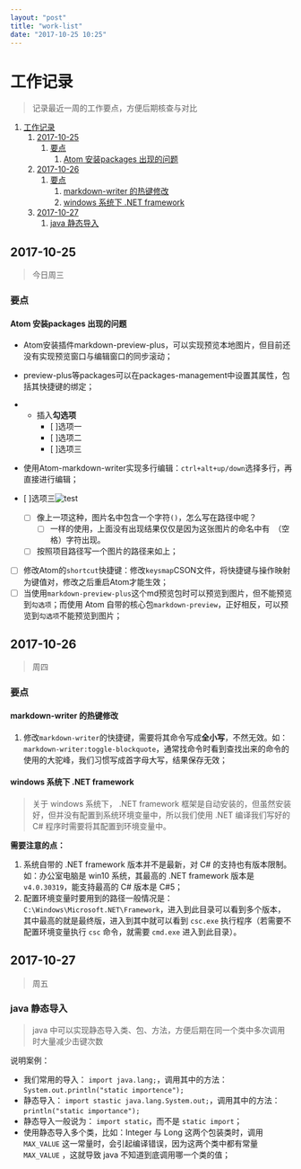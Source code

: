 ```yaml
---
layout: "post"
title: "work-list"
date: "2017-10-25 10:25"
---
```

# 工作记录
> 记录最近一周的工作要点，方便后期核查与对比

<!-- TOC depthFrom:1 depthTo:6 withLinks:1 updateOnSave:1 orderedList:1 -->

1. [工作记录](#工作记录)
	1. [2017-10-25](#2017-10-25)
		1. [要点](#要点)
			1. [Atom 安装packages 出现的问题](#atom-安装packages-出现的问题)
	2. [2017-10-26](#2017-10-26)
		1. [要点](#要点)
			1. [markdown-writer 的热键修改](#markdown-writer-的热键修改)
			2. [windows 系统下 .NET framework](#windows-系统下-net-framework)
	3. [2017-10-27](#2017-10-27)
		1. [java 静态导入](#java-静态导入)

<!-- /TOC -->


## 2017-10-25
> 今日周三

### 要点
#### Atom 安装packages 出现的问题

- Atom安装插件markdown-preview-plus，可以实现预览本地图片，但目前还没有实现预览窗口与编辑窗口的同步滚动；
- preview-plus等packages可以在packages-management中设置其属性，包括其快捷键的绑定；
- - 插入**勾选项**
    - [ ]选项一
    - [ ]选项二
    - [ ]选项三

- 使用Atom-markdown-writer实现多行编辑：`ctrl+alt+up/down`选择多行，再直接进行编辑；
- [ ]选项三![test](/blogs/pictures/graduate/graduate(1).jpg)
  - [ ] 像上一项这种，图片名中包含一个字符`()`，怎么写在路径中呢？
    - [ ] 一样的使用，上面没有出现结果仅仅是因为这张图片的命名中有` `（空格）字符出现。
  - [ ] 按照项目路径写一个图片的路径来如上；
- [ ] 修改Atom的`shortcut`快捷键：修改`keysmap`CSON文件，将快捷键与操作映射为键值对，修改之后重启Atom才能生效；
- [ ] 当使用`markdown-preview-plus`这个md预览包时可以预览到图片，但不能预览到`勾选项`；而使用 Atom 自带的核心包`markdown-preview`，正好相反，可以预览到`勾选项`不能预览到图片；

## 2017-10-26
> 周四

### 要点
#### markdown-writer 的热键修改
1. 修改`markdown-writer`的快捷键，需要将其命令写成**全小写**，不然无效。如：`markdown-writer:toggle-blockquote`，通常找命令时看到查找出来的命令的使用的大驼峰，我们习惯写成首字母大写，结果保存无效；

#### windows 系统下 .NET framework
> 关于 windows 系统下， .NET framework 框架是自动安装的，但虽然安装好，但并没有配置到系统环境变量中，所以我们使用 .NET 编译我们写好的 C# 程序时需要将其配置到环境变量中。

**需要注意的点：**
1. 系统自带的 .NET framework 版本并不是最新，对 C# 的支持也有版本限制。如：办公室电脑是 win10 系统，其最高的 .NET framework 版本是 `v4.0.30319`，能支持最高的 C# 版本是 C#5；
2. 配置环境变量时要用到的路径一般情况是： `C:\Windows\Microsoft.NET\Framework`，进入到此目录可以看到多个版本，其中最高的就是最终版，进入到其中就可以看到 `csc.exe` 执行程序（若需要不配置环境变量执行 `csc` 命令，就需要 `cmd.exe` 进入到此目录）。

## 2017-10-27
> 周五

### java 静态导入
> java 中可以实现静态导入类、包、方法，方便后期在同一个类中多次调用时大量减少击键次数

说明案例：
- 我们常用的导入： `import java.lang;`，调用其中的方法： `System.out.println("static importence");`
- 静态导入： `import stastic java.lang.System.out;`，调用其中的方法： `println("static importance");`
- 静态导入一般说为： `import static`，而不是 `static import`；
- 使用静态导入多个类，比如：Integer 与 Long 这两个包装类时，调用 `MAX_VALUE` 这一常量时，会引起编译错误，因为这两个类中都有常量 `MAX_VALUE` ，这就导致 java 不知道到底调用哪一个类的值；
